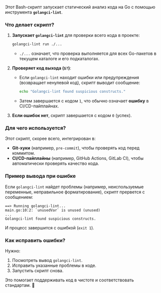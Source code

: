 Этот Bash-скрипт запускает статический анализ кода на Go с помощью инструмента **`golangci-lint`**.

### **Что делает скрипт?**
1. **Запускает `golangci-lint`** для проверки всего кода в проекте:
   ```bash
   golangci-lint run ./...
   ```
    - `./...` означает, что проверка выполняется для всех Go-пакетов в текущем каталоге и его подкаталогах.

2. **Проверяет код выхода (`$?`)**:
    - Если `golangci-lint` находит ошибки или предупреждения (возвращает ненулевой код), скрипт выводит сообщение:
      ```bash
      echo "Golangci-lint found suspicious constructs."
      ```
    - Затем завершается с кодом `1`, что обычно означает **ошибку** в CI/CD-пайплайнах.

3. **Если ошибок нет**, скрипт завершается с кодом `0` (успех).

### **Для чего используется?**
Этот скрипт, скорее всего, интегрирован в:
- **Git-хуки** (например, `pre-commit`), чтобы проверять код перед коммитом.
- **CI/CD-пайплайны** (например, GitHub Actions, GitLab CI), чтобы автоматически проверять качество кода.

### **Пример вывода при ошибке**
Если `golangci-lint` найдет проблемы (например, неиспользуемые переменные, неправильное форматирование), скрипт прервется с сообщением:
```
==> Running golangci-lint...
main.go:10:2: `unusedVar` is unused (unused)
...
Golangci-lint found suspicious constructs.
```
И процесс завершится с ошибкой (`exit 1`).

### **Как исправить ошибки?**
Нужно:
1. Посмотреть вывод `golangci-lint`.
2. Исправить указанные проблемы в коде.
3. Запустить скрипт снова.

Это помогает поддерживать код в чистоте и соответствовать стандартам. 🚀